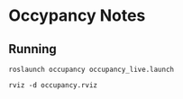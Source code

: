 # Occypancy Notes

## Running

```
roslaunch occupancy occupancy_live.launch
```

```
rviz -d occupancy.rviz
```